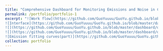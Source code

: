 ```yaml
---
title: "Comprehensive Dashboard for Monitoring Emissions and Noise in China’s Civil Aviation"
permalink: /portfolio/portfolio-1
excerpt: "![Work flow](https://github.com/GuoYuuuu/GuoYu.github.io/blob/master/dashboard/TECHNIQUE.png?raw=true)
![Interface](https://github.com/GuoYuuuu/GuoYu.github.io/blob/master/dashboard/mainBoard.png?raw=true)
![](https://github.com/GuoYuuuu/GuoYu.github.io/blob/master/dashboard/query1.png?raw=true)
![](https://github.com/GuoYuuuu/GuoYu.github.io/blob/master/dashboard/query2.png?raw=true)
![Emission fitting curves(part)](https://github.com/GuoYuuuu/GuoYu.github.io/blob/master/dashboard/emissionFit.png?raw=true)"
collection: portfolio
---
```

